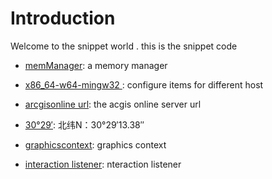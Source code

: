 # Introduction
Welcome to the snippet world .
this is the snippet code

- [memManager](https://github.com/cheldon-cn/thirdparty/blob/main/snippet/memomanager.md#1-memmanager): a memory manager 

- [x86_64-w64-mingw32 ](https://github.com/cheldon-cn/thirdparty/blob/main/snippet/memomanager.md#2---hostx86_64-w64-mingw32): configure items for different host

- [arcgisonline url](https://github.com/cheldon-cn/thirdparty/blob/main/snippet/memomanager.md#3-arcgisonline-url): the acgis online  server url 

- [30°29′](https://github.com/cheldon-cn/thirdparty/blob/main/snippet/memomanager.md#4--%E5%8C%97%E7%BA%ACn30291338--%E4%B8%9C%E7%BB%8Fe114284983): 北纬N：30°29′13.38″

- [graphicscontext](https://github.com/cheldon-cn/thirdparty/blob/main/snippet/memomanager.md#5-graphicscontext): graphics context 

- [interaction listener](https://github.com/cheldon-cn/thirdparty/blob/main/snippet/memomanager.md#6-interaction-listener): nteraction listener